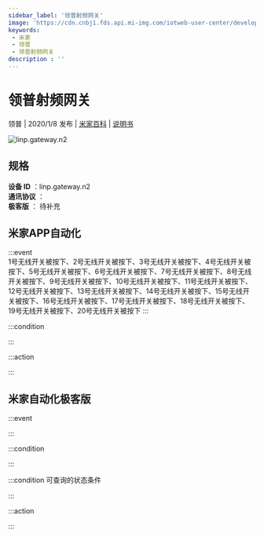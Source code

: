 ```yaml
---
sidebar_label: '领普射频网关'
image: 'https://cdn.cnbj1.fds.api.mi-img.com/iotweb-user-center/developer_1679047655216u2VHgY3N.png?GalaxyAccessKeyId=AKVGLQWBOVIRQ3XLEW&Expires=9223372036854775807&Signature=uozQxjEQpdqmGhqLzPPpDeXGIGg='
keywords: 
 - 米家
 - 领普
 - 领普射频网关
description : ''
---
```

# 领普射频网关

领普 | 2020/1/8 发布 | [米家百科](https://home.mi.com/webapp/content/baike/product/index.html?model=linp.gateway.n2) | [说明书](https://home.mi.com/views/introduction.html?model=linp.gateway.n2&region=cn)

![linp.gateway.n2](https://cdn.cnbj1.fds.api.mi-img.com/iotweb-user-center/developer_1679047655216u2VHgY3N.png?GalaxyAccessKeyId=AKVGLQWBOVIRQ3XLEW&Expires=9223372036854775807&Signature=uozQxjEQpdqmGhqLzPPpDeXGIGg=)

## 规格  
> 
**设备 ID** ：linp.gateway.n2  
**通讯协议** ：  
**极客版**  ： 待补充 


## 米家APP自动化  

:::event  
1号无线开关被按下、2号无线开关被按下、3号无线开关被按下、4号无线开关被按下、5号无线开关被按下、6号无线开关被按下、7号无线开关被按下、8号无线开关被按下、9号无线开关被按下、10号无线开关被按下、11号无线开关被按下、12号无线开关被按下、13号无线开关被按下、14号无线开关被按下、15号无线开关被按下、16号无线开关被按下、17号无线开关被按下、18号无线开关被按下、19号无线开关被按下、20号无线开关被按下
:::

:::condition  

:::

:::action   

:::

## 米家自动化极客版  

:::event  

:::

:::condition  

:::

:::condition 可查询的状态条件  

:::

:::action  

:::

        
